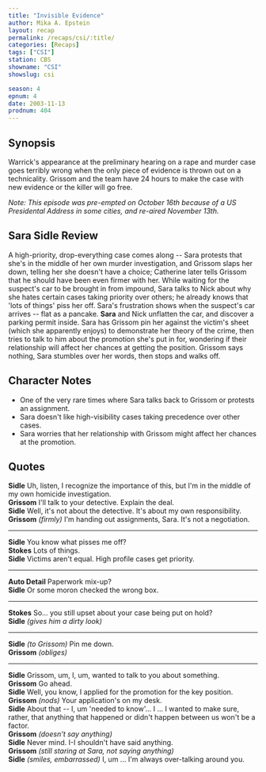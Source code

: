```yaml
---
title: "Invisible Evidence"
author: Mika A. Epstein
layout: recap
permalink: /recaps/csi/:title/
categories: [Recaps]
tags: ["CSI"]
station: CBS
showname: "CSI"
showslug: csi

season: 4
epnum: 4
date: 2003-11-13
prodnum: 404  
---
```


## Synopsis

Warrick's appearance at the preliminary hearing on a rape and murder case goes terribly wrong when the only piece of evidence is thrown out on a technicality. Grissom and the team have 24 hours to make the case with new evidence or the killer will go free.

_Note: This episode was pre-empted on October 16th because of a US Presidental Address in some cities, and re-aired November 13th._

## Sara Sidle Review

A high-priority, drop-everything case comes along -- Sara protests that she's in the middle of her own murder investigation, and Grissom slaps her down, telling her she doesn't have a choice; Catherine later tells Grissom that he should have been even firmer with her. While waiting for the suspect's car to be brought in from impound, Sara talks to Nick about why she hates certain cases taking priority over others; he already knows that 'lots of things' piss her off. Sara's frustration shows when the suspect's car arrives -- flat as a pancake. **Sara** and Nick unflatten the car, and discover a parking permit inside. Sara has Grissom pin her against the victim's sheet (which she apparently enjoys) to demonstrate her theory of the crime, then tries to talk to him about the promotion she's put in for, wondering if their relationship will affect her chances at getting the position. Grissom says nothing, Sara stumbles over her words, then stops and walks off.

## Character Notes

* One of the very rare times where Sara talks back to Grissom or protests an assignment.   
* Sara doesn't like high-visibility cases taking precedence over other cases.  
* Sara worries that her relationship with Grissom might affect her chances at the promotion.

## Quotes

**Sidle** Uh, listen, I recognize the importance of this, but I'm in the middle of my own homicide investigation.  
**Grissom** I'll talk to your detective. Explain the deal.  
**Sidle** Well, it's not about the detective. It's about my own responsibility.  
**Grissom** _(firmly)_ I'm handing out assignments, Sara. It's not a negotiation.  

- - -

**Sidle** You know what pisses me off?  
**Stokes** Lots of things.  
**Sidle** Victims aren't equal. High profile cases get priority.  

- - -

**Auto Detail** Paperwork mix-up?  
**Sidle** Or some moron checked the wrong box.  

- - -

**Stokes** So... you still upset about your case being put on hold?  
**Sidle** _(gives him a dirty look)_  

- - -

**Sidle** _(to Grissom)_ Pin me down.  
**Grissom** _(obliges)_  

- - -

**Sidle** Grissom, um, I, um, wanted to talk to you about something.  
**Grissom** Go ahead.  
**Sidle** Well, you know, I applied for the promotion for the key position.  
**Grissom** _(nods)_ Your application's on my desk.  
**Sidle** About that -- I, um 'needed to know'... I ... I wanted to make sure, rather, that anything that happened or didn't happen between us won't be a factor.  
**Grissom** _(doesn't say anything)_  
**Sidle** Never mind. I-I shouldn't have said anything.  
**Grissom** _(still staring at Sara, not saying anything)_  
**Sidle** _(smiles, embarrassed)_ I, um ... I'm always over-talking around you.
